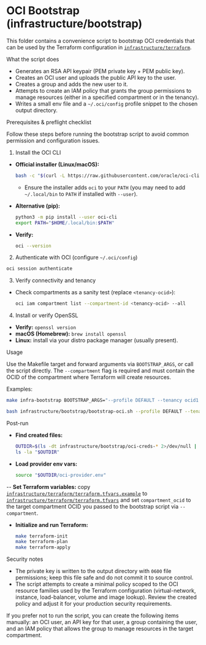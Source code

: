 # OCI Bootstrap (infrastructure/bootstrap)

This folder contains a convenience script to bootstrap OCI credentials that
can be used by the Terraform configuration in [`infrastructure/terraform`](../terraform/README.md).

What the script does
- Generates an RSA API keypair (PEM private key + PEM public key).
- Creates an OCI user and uploads the public API key to the user.
- Creates a group and adds the new user to it.
- Attempts to create an IAM policy that grants the group permissions to
  manage resources (either in a specified compartment or in the tenancy).
- Writes a small env file and a `~/.oci/config` profile snippet to the
  chosen output directory.

Prerequisites & preflight checklist

Follow these steps before running the bootstrap script to avoid common
permission and configuration issues.

1) Install the OCI CLI

- **Official installer (Linux/macOS):**

  ```bash
  bash -c "$(curl -L https://raw.githubusercontent.com/oracle/oci-cli/master/scripts/install/install.sh)"
  ```

  - Ensure the installer adds `oci` to your `PATH` (you may need to add
    `~/.local/bin` to `PATH` if installed with `--user`).

- **Alternative (pip):**

  ```bash
  python3 -m pip install --user oci-cli
  export PATH="$HOME/.local/bin:$PATH"
  ```

- **Verify:**

  ```bash
  oci --version
  ```

2) Authenticate with OCI (configure `~/.oci/config`)

```bash
oci session authenticate
```

3) Verify connectivity and tenancy

- Check compartments as a sanity test (replace `<tenancy-ocid>`):

  ```bash
  oci iam compartment list --compartment-id <tenancy-ocid> --all
  ```

4) Install or verify OpenSSL

- **Verify:** `openssl version`
- **macOS (Homebrew):** `brew install openssl`
- **Linux:** install via your distro package manager (usually present).

Usage

Use the Makefile target and forward arguments via `BOOTSTRAP_ARGS`, or
call the script directly. The `--compartment` flag is required and must
contain the OCID of the compartment where Terraform will create resources.

Examples:

  ```bash
  make infra-bootstrap BOOTSTRAP_ARGS="--profile DEFAULT --tenancy ocid1.tenancy.oc1..XXXXXXXX --compartment ocid1.compartment.oc1..YYYYYYYYYYYY --outdir ./infrastructure/bootstrap/oci-creds --email you@example.com"
  ```

  ```bash
  bash infrastructure/bootstrap/bootstrap-oci.sh --profile DEFAULT --tenancy ocid1.tenancy.oc1..XXXXXXXX --compartment ocid1.compartment.oc1..YYYYYYYYYYYY --outdir ./infrastructure/bootstrap/oci-creds
  ```

Post-run

- **Find created files:**

  ```bash
  OUTDIR=$(ls -dt infrastructure/bootstrap/oci-creds-* 2>/dev/null | head -1)
  ls -la "$OUTDIR"
  ```

- **Load provider env vars:**

  ```bash
  source "$OUTDIR/oci-provider.env"
  ```

-- **Set Terraform variables:** copy [`infrastructure/terraform/terraform.tfvars.example`](../terraform/terraform.tfvars.example) to
  [`infrastructure/terraform/terraform.tfvars`](../terraform/terraform.tfvars) and set `compartment_ocid` to the target
  compartment OCID you passed to the bootstrap script via `--compartment`.

- **Initialize and run Terraform:**

  ```bash
  make terraform-init
  make terraform-plan
  make terraform-apply
  ```

Security notes
- The private key is written to the output directory with `0600` file
  permissions; keep this file safe and do not commit it to source control.
- The script attempts to create a minimal policy scoped to the OCI
  resource families used by the Terraform configuration (virtual-network,
  instance, load-balancer, volume and image lookup). Review the created
  policy and adjust it for your production security requirements.

If you prefer not to run the script, you can create the following items
manually: an OCI user, an API key for that user, a group containing the
user, and an IAM policy that allows the group to manage resources in the
target compartment.
